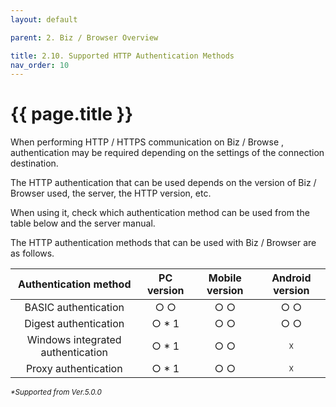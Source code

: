 ```yaml
---
layout: default

parent: 2. Biz / Browser Overview

title: 2.10. Supported HTTP Authentication Methods
nav_order: 10
---
```


# {{ page.title }}

When performing HTTP / HTTPS communication on Biz / Browse , authentication may be required depending on the settings of the connection destination.

The HTTP authentication that can be used depends on the version of Biz / Browser used, the server, the HTTP version, etc.

When using it, check which authentication method can be used from the table below and the server manual.

The HTTP authentication methods that can be used with Biz / Browser are as follows.

|       Authentication method       	| PC version 	| Mobile version 	| Android version 	|
|:---------------------------------:	|:----------:	|:--------------:	|:---------------:	|
| BASIC authentication              	|     ○ ○    	|       ○ ○      	|       ○ ○       	|
| Digest authentication             	|    ○ * 1   	|       ○ ○      	|       ○ ○       	|
| Windows integrated authentication 	|    ○ * 1   	|       ○ ○      	|        ☓        	|
| Proxy authentication              	|    ○ * 1   	|       ○ ○      	|        ☓        	|  <br>

*<small>\*Supported from Ver.5.0.0</small>*
